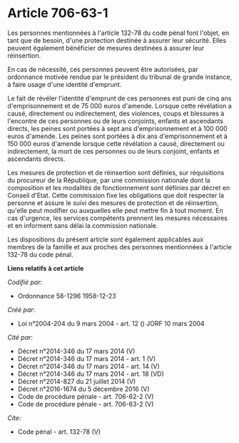 # Article 706-63-1

Les personnes mentionnées à l'article 132-78 du code pénal font l'objet, en tant que de besoin, d'une protection destinée à
assurer leur sécurité. Elles peuvent également bénéficier de mesures destinées à assurer leur réinsertion.

En cas de nécessité, ces personnes peuvent être autorisées, par ordonnance motivée rendue par le président du tribunal de
grande instance, à faire usage d'une identité d'emprunt.

Le fait de révéler l'identité d'emprunt de ces personnes est puni de cinq ans d'emprisonnement et de 75 000 euros d'amende.
Lorsque cette révélation a causé, directement ou indirectement, des violences, coups et blessures à l'encontre de ces
personnes ou de leurs conjoints, enfants et ascendants directs, les peines sont portées à sept ans d'emprisonnement et à 100
000 euros d'amende. Les peines sont portées à dix ans d'emprisonnement et à 150 000 euros d'amende lorsque cette révélation a
causé, directement ou indirectement, la mort de ces personnes ou de leurs conjoint, enfants et ascendants directs.

Les mesures de protection et de réinsertion sont définies, sur réquisitions du procureur de la République, par une commission
nationale dont la composition et les modalités de fonctionnement sont définies par décret en Conseil d'Etat. Cette commission
fixe les obligations que doit respecter la personne et assure le suivi des mesures de protection et de réinsertion, qu'elle
peut modifier ou auxquelles elle peut mettre fin à tout moment. En cas d'urgence, les services compétents prennent les
mesures nécessaires et en informent sans délai la commission nationale.

Les dispositions du présent article sont également applicables aux membres de la famille et aux proches des personnes
mentionnées à l'article 132-78 du code pénal.

**Liens relatifs à cet article**

_Codifié par_:

  - Ordonnance 58-1296 1958-12-23

_Créé par_:

  - Loi n°2004-204 du 9 mars 2004 - art. 12 () JORF 10 mars 2004

_Cité par_:

  - Décret n°2014-346 du 17 mars 2014 (V)
  - Décret n°2014-346 du 17 mars 2014 - art. 1 (V)
  - Décret n°2014-346 du 17 mars 2014 - art. 14 (V)
  - Décret n°2014-346 du 17 mars 2014 - art. 18 (VD)
  - Décret n°2014-827 du 21 juillet 2014 (V)
  - Décret n°2016-1674 du 5 décembre 2016 (V)
  - Code de procédure pénale - art. 706-62-2 (V)
  - Code de procédure pénale - art. 706-63-2 (V)

_Cite_:

  - Code pénal - art. 132-78 (V)
